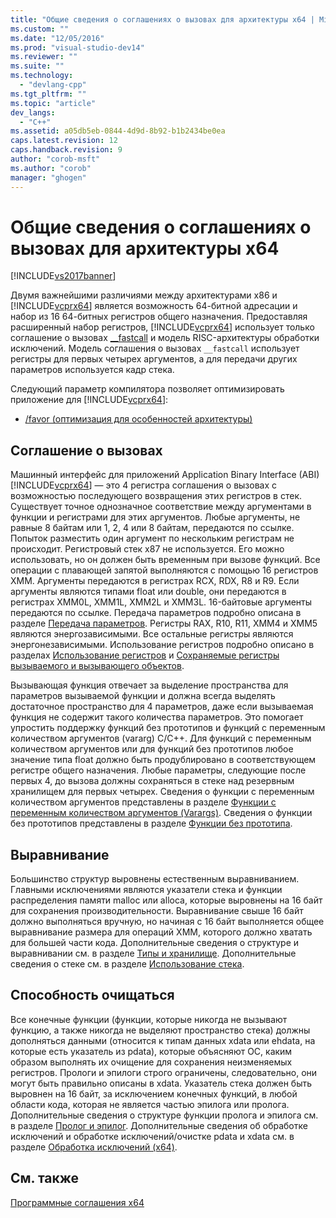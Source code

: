 ```yaml
---
title: "Общие сведения о соглашениях о вызовах для архитектуры x64 | Microsoft Docs"
ms.custom: ""
ms.date: "12/05/2016"
ms.prod: "visual-studio-dev14"
ms.reviewer: ""
ms.suite: ""
ms.technology: 
  - "devlang-cpp"
ms.tgt_pltfrm: ""
ms.topic: "article"
dev_langs: 
  - "C++"
ms.assetid: a05db5eb-0844-4d9d-8b92-b1b2434be0ea
caps.latest.revision: 12
caps.handback.revision: 9
author: "corob-msft"
ms.author: "corob"
manager: "ghogen"
---
```

# Общие сведения о соглашениях о вызовах для архитектуры x64
[!INCLUDE[vs2017banner](../assembler/inline/includes/vs2017banner.md)]

Двумя важнейшими различиями между архитектурами x86 и [!INCLUDE[vcprx64](../Token/vcprx64_md.md)] является возможность 64\-битной адресации и набор из 16 64\-битных регистров общего назначения.  Предоставляя расширенный набор регистров, [!INCLUDE[vcprx64](../Token/vcprx64_md.md)] использует только соглашение о вызовах [\_\_fastcall](../cpp/fastcall.md) и модель RISC\-архитектуры обработки исключений.  Модель соглашения о вызовах `__fastcall` использует регистры для первых четырех аргументов, а для передачи других параметров используется кадр стека.  
  
 Следующий параметр компилятора позволяет оптимизировать приложение для [!INCLUDE[vcprx64](../Token/vcprx64_md.md)]:  
  
-   [\/favor \(оптимизация для особенностей архитектуры\)](../build/reference/favor-optimize-for-architecture-specifics.md)  
  
## Соглашение о вызовах  
 Машинный интерфейс для приложений Application Binary Interface \(ABI\) [!INCLUDE[vcprx64](../Token/vcprx64_md.md)] — это 4 регистра соглашения о вызовах с возможностью последующего возвращения этих регистров в стек.  Существует точное однозначное соответствие между аргументами в функции и регистрами для этих аргументов.  Любые аргументы, не равные 8 байтам или 1, 2, 4 или 8 байтам, передаются по ссылке.  Попыток разместить один аргумент по нескольким регистрам не происходит.  Регистровый стек x87 не используется.  Его можно использовать, но он должен быть временным при вызове функций.  Все операции с плавающей запятой выполняются с помощью 16 регистров XMM.  Аргументы передаются в регистрах RCX, RDX, R8 и R9.  Если аргументы являются типами float или double, они передаются в регистрах XMM0L, XMM1L, XMM2L и XMM3L.  16\-байтовые аргументы передаются по ссылке.  Передача параметров подробно описана в разделе [Передача параметров](../build/parameter-passing.md).  Регистры RAX, R10, R11, XMM4 и XMM5 являются энергозависимыми.  Все остальные регистры являются энергонезависимыми.  Использование регистров подробно описано в разделах [Использование регистров](../build/register-usage.md) и [Сохраняемые регистры вызываемого и вызывающего объектов](../build/caller-callee-saved-registers.md).  
  
 Вызывающая функция отвечает за выделение пространства для параметров вызываемой функции и должна всегда выделять достаточное пространство для 4 параметров, даже если вызываемая функция не содержит такого количества параметров.  Это помогает упростить поддержку функций без прототипов и функций с переменным количеством аргументов \(vararg\) C\/C\+\+.  Для функций с переменным количеством аргументов или для функций без прототипов любое значение типа float должно быть продублировано в соответствующем регистре общего назначения.  Любые параметры, следующие после первых 4, до вызова должны сохраняться в стеке над резервным хранилищем для первых четырех.  Сведения о функции с переменным количеством аргументов представлены в разделе [Функции с переменным количеством аргументов \(Varargs\)](../build/varargs.md).  Сведения о функции без прототипов представлены в разделе [Функции без прототипа](../build/unprototyped-functions.md).  
  
## Выравнивание  
 Большинство структур выровнены естественным выравниванием.  Главными исключениями являются указатели стека и функции распределения памяти malloc или alloca, которые выровнены на 16 байт для сохранения производительности.  Выравнивание свыше 16 байт должно выполняться вручную, но начиная с 16 байт выполняется общее выравнивание размера для операций XMM, которого должно хватать для большей части кода.  Дополнительные сведения о структуре и выравнивании см. в разделе [Типы и хранилище](../build/types-and-storage.md).  Дополнительные сведения о стеке см. в разделе [Использование стека](../build/stack-usage.md).  
  
## Способность очищаться  
 Все конечные функции \(функции, которые никогда не вызывают функцию, а также никогда не выделяют пространство стека\) должны дополняться данными \(относится к типам данных xdata или ehdata, на которые есть указатель из pdata\), которые объясняют ОС, каким образом выполнять их очищение для сохранения неизменяемых регистров.  Прологи и эпилоги строго ограничены, следовательно, они могут быть правильно описаны в xdata.  Указатель стека должен быть выровнен на 16 байт, за исключением конечных функций, в любой области кода, которая не является частью эпилога или пролога.  Дополнительные сведения о структуре функции пролога и эпилога см. в разделе [Пролог и эпилог](../build/prolog-and-epilog.md).  Дополнительные сведения об обработке исключений и обработке исключений\/очистке pdata и xdata см. в разделе [Обработка исключений \(x64\)](../build/exception-handling-x64.md).  
  
## См. также  
 [Программные соглашения x64](../build/x64-software-conventions.md)